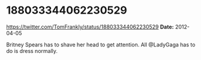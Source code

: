 # 188033344062230529
https://twitter.com/TomFrankly/status/188033344062230529
**Date:** 2012-04-05

Britney Spears has to shave her head to get attention. All @LadyGaga has to do is dress normally.
